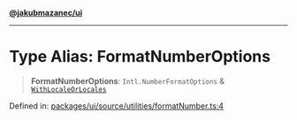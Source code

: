 [**@jakubmazanec/ui**](../README.md)

---

# Type Alias: FormatNumberOptions

> **FormatNumberOptions**: `Intl.NumberFormatOptions` &
> [`WithLocaleOrLocales`](WithLocaleOrLocales.md)

Defined in:
[packages/ui/source/utilities/formatNumber.ts:4](https://github.com/jakubmazanec/tools/blob/b70ba93afff7f67760159378262d2c0b19cfed9e/packages/ui/source/utilities/formatNumber.ts#L4)
